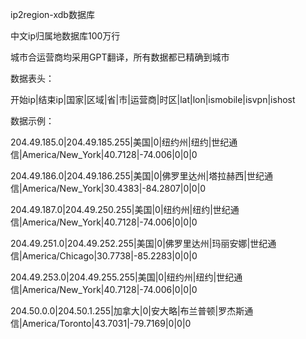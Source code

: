 ip2region-xdb数据库

中文ip归属地数据库100万行

城市合运营商均采用GPT翻译，所有数据都已精确到城市

数据表头：

开始ip|结束ip|国家|区域|省|市|运营商|时区|lat|lon|ismobile|isvpn|ishost


数据示例：

204.49.185.0|204.49.185.255|美国|0|纽约州|纽约|世纪通信|America/New_York|40.7128|-74.006|0|0|0

204.49.186.0|204.49.186.255|美国|0|佛罗里达州|塔拉赫西|世纪通信|America/New_York|30.4383|-84.2807|0|0|0

204.49.187.0|204.49.250.255|美国|0|纽约州|纽约|世纪通信|America/New_York|40.7128|-74.006|0|0|0

204.49.251.0|204.49.252.255|美国|0|佛罗里达州|玛丽安娜|世纪通信|America/Chicago|30.7738|-85.2283|0|0|0

204.49.253.0|204.49.255.255|美国|0|纽约州|纽约|世纪通信|America/New_York|40.7128|-74.006|0|0|0

204.50.0.0|204.50.1.255|加拿大|0|安大略|布兰普顿|罗杰斯通信|America/Toronto|43.7031|-79.7169|0|0|0
